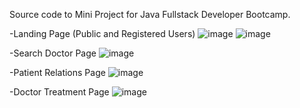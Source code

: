 Source code to Mini Project for Java Fullstack Developer Bootcamp.


-Landing Page (Public and Registered Users)
![image](https://github.com/hasnadr/med.id/assets/60966903/41e58d01-a264-4d12-b86f-e7e4851a71c7)
![image](https://github.com/hasnadr/med.id/assets/60966903/5e1ea2a6-e356-4ac7-9009-7100f2ac464d)


-Search Doctor Page
![image](https://github.com/hasnadr/med.id/assets/60966903/0f5e07c0-bcda-45a3-8a90-a24045dbf578)


-Patient Relations Page
![image](https://github.com/hasnadr/med.id/assets/60966903/3f20fab9-1eb8-46c7-aed0-110f105e7be8)


-Doctor Treatment Page
![image](https://github.com/hasnadr/med.id/assets/60966903/81b608e9-a105-41b9-b858-398a39ac8a7c)
